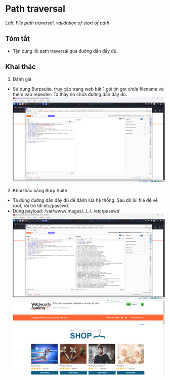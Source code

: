# Path traversal
*Lab: File path traversal, validation of start of path*
## Tóm tắt 
- Tận dụng lỗi path traversal qua đường dẫn đầy đủ.
## Khai thác
1. Đánh giá 
- Sử dụng Burpsuite, truy cập trang web bắt 1 gói tin get chứa filename và thêm vào repeater. Ta thấy nó chứa đường dẫn đầy đủ.
![alt text](images/image_1.png)
2. Khai thác bằng Burp Suite
- Ta dùng đường dẫn đầy đủ để đánh lừa hệ thống. Sau đó lùi file để về root, rồi trỏ tới etc/passwd.
- Dùng payload: /var/www/images/../../../etc/passwd
![alt text](images/image_2.png)
![alt text](images/image_3.png)

